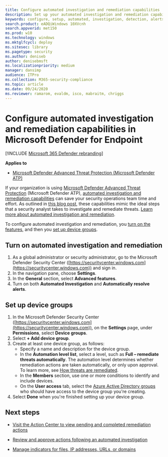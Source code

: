 ```yaml
---
title: Configure automated investigation and remediation capabilities
description: Set up your automated investigation and remediation capabilities in Microsoft Defender for Endpoint.
keywords: configure, setup, automated, investigation, detection, alerts, remediation, response
search.product: eADQiWindows 10XVcnh
search.appverid: met150
ms.prod: w10
ms.technology: windows
ms.mktglfcycl: deploy
ms.sitesec: library
ms.pagetype: security
ms.author: deniseb
author: denisebmsft
ms.localizationpriority: medium
manager: dansimp
audience: ITPro
ms.collection: M365-security-compliance 
ms.topic: article
ms.date: 09/24/2020
ms.reviewer: ramarom, evaldm, isco, mabraitm, chriggs
---
```


# Configure automated investigation and remediation capabilities in Microsoft Defender for Endpoint

[!INCLUDE [Microsoft 365 Defender rebranding](../../includes/microsoft-defender.md)]


**Applies to**

- [Microsoft Defender Advanced Threat Protection (Microsoft Defender ATP)](https://go.microsoft.com/fwlink/p/?linkid=2069559)

If your organization is using [Microsoft Defender Advanced Threat Protection](https://docs.microsoft.com/windows/security/threat-protection/) (Microsoft Defender ATP), [automated investigation and remediation capabilities](https://docs.microsoft.com/windows/security/threat-protection/microsoft-defender-atp/automated-investigations) can save your security operations team time and effort. As outlined in [this blog post](https://techcommunity.microsoft.com/t5/microsoft-defender-atp/enhance-your-soc-with-microsoft-defender-atp-automatic/ba-p/848946), these capabilities mimic the ideal steps that a security analyst takes to investigate and remediate threats. [Learn more about automated investigation and remediation](https://docs.microsoft.com/windows/security/threat-protection/microsoft-defender-atp/automated-investigations). 

To configure automated investigation and remediation, you [turn on the features](#turn-on-automated-investigation-and-remediation), and then you [set up device groups](#set-up-device-groups).

## Turn on automated investigation and remediation

1. As a global administrator or security administrator, go to the Microsoft Defender Security Center ([https://securitycenter.windows.com](https://securitycenter.windows.com)) and sign in.
2. In the navigation pane, choose **Settings**.
3. In the **General** section, select **Advanced features**.
4. Turn on both **Automated Investigation** and **Automatically resolve alerts**.

## Set up device groups

1. In the Microsoft Defender Security Center ([https://securitycenter.windows.com](https://securitycenter.windows.com)), on the **Settings** page, under **Permissions**, select **Device groups**.
2. Select **+ Add device group**.
3. Create at least one device group, as follows:
   - Specify a name and description for the device group.
   - In the **Automation level list**, select a level, such as **Full – remediate threats automatically**. The automation level determines whether remediation actions are taken automatically, or only upon approval. To learn more, see [How threats are remediated](https://docs.microsoft.com/windows/security/threat-protection/microsoft-defender-atp/automated-investigations#how-threats-are-remediated).
   - In the **Members** section, use one or more conditions to identify and include devices.
   - On the **User access** tab, select the [Azure Active Directory groups](https://docs.microsoft.com/azure/active-directory/fundamentals/active-directory-manage-groups?context=azure/active-directory/users-groups-roles/context/ugr-context) who should have access to the device group you're creating.
4. Select **Done** when you're finished setting up your device group.

## Next steps

- [Visit the Action Center to view pending and completed remediation actions](https://docs.microsoft.com/windows/security/threat-protection/microsoft-defender-atp/auto-investigation-action-center#the-action-center)

- [Review and approve actions following an automated investigation](https://docs.microsoft.com/windows/security/threat-protection/microsoft-defender-atp/manage-auto-investigation)

- [Manage indicators for files, IP addresses, URLs, or domains](https://docs.microsoft.com/windows/security/threat-protection/microsoft-defender-atp/manage-indicators)

